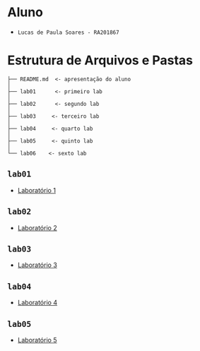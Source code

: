 # Aluno
* `Lucas de Paula Soares - RA201867`

# Estrutura de Arquivos e Pastas
~~~
├── README.md  <- apresentação do aluno
│
├── lab01      <- primeiro lab
│
├── lab02      <- segundo lab
│
├── lab03     <- terceiro lab
│
├── lab04     <- quarto lab
│
├── lab05     <- quinto lab
│
└── lab06    <- sexto lab
~~~

## `lab01`

* [Laboratório 1](lab01/)

## `lab02`

* [Laboratório 2](lab02/)

## `lab03`

* [Laboratório 3](lab03/)

## `lab04`

* [Laboratório 4](lab04/)

## `lab05`

* [Laboratório 5](lab05/)


